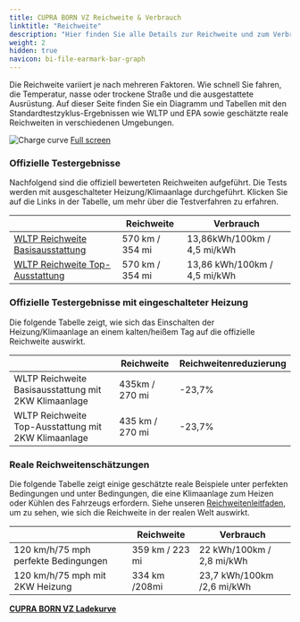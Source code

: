```yaml
---
title: CUPRA BORN VZ Reichweite & Verbrauch
linktitle: "Reichweite"
description: "Hier finden Sie alle Details zur Reichweite und zum Verbrauch für CUPRA BORN VZ."
weight: 2
hidden: true
navicon: bi-file-earmark-bar-graph
---
```

<!-- markdownlint-disable MD033 -->
<!-- markdownlint-disable MD010 -->

Die Reichweite variiert je nach mehreren Faktoren. Wie schnell Sie fahren, die Temperatur, nasse oder trockene Straße und die ausgestattete Ausrüstung. Auf dieser Seite finden Sie ein Diagramm und Tabellen mit den Standardtestzyklus-Ergebnissen wie WLTP und EPA sowie geschätzte reale Reichweiten in verschiedenen Umgebungen.

<img class="img-fluid" alt="Charge curve" src="/images//models/cupra/born/born_vz/range.svg"/>
<a href="/images/models/cupra/born/born_vz/range.svg">Full screen</a>

### Offizielle Testergebnisse

Nachfolgend sind die offiziell bewerteten Reichweiten aufgeführt. Die Tests werden mit ausgeschalteter Heizung/Klimaanlage durchgeführt. Klicken Sie auf die Links in der Tabelle, um mehr über die Testverfahren zu erfahren.

<div class="table-responsive">
<table class="table table-striped border">
	<thead>
		<tr>
			<th>
			</th>
			<th>
				Reichweite
			</th>
			<th>
				Verbrauch
			</th>
		</tr>
	</thead>
	<tbody>
		<tr>
			<td>
				<a href="../../../../../guides/understandingrange/wltp/ ">
					WLTP Reichweite Basisausstattung
				</a>
			</td>
			<td>
				570 km / 354 mi
			</td>
			<td>
				13,86kWh/100km / 4,5 mi/kWh
			</td>
		</tr>
		<tr>
			<td>
				<a href="../../../../../guides/understandingrange/wltp/ ">
					WLTP Reichweite Top-Ausstattung
				</a>
			</td>
			<td>
				570 km / 354 mi
			</td>
			<td>
				13,86 kWh/100km / 4,5 mi/kWh
			</td>
		</tr>
	</tbody>
</table>
</div>

### Offizielle Testergebnisse mit eingeschalteter Heizung

Die folgende Tabelle zeigt, wie sich das Einschalten der Heizung/Klimaanlage an einem kalten/heißem Tag auf die offizielle Reichweite auswirkt.

<div class="table-responsive">
<table class="table table-striped border">
	<thead>
		<tr>
			<th>
			</th>
			<th>
				Reichweite
			</th>
			<th>
				Reichweitenreduzierung
			</th>
		</tr>
	</thead>
	<tbody>
		<tr>
			<td>
				WLTP Reichweite Basisausstattung mit 2KW Klimaanlage
			</td>
			<td>
				 435km / 270 mi 
			</td>
			<td>
				-23,7%
			</td>
		</tr>
		<tr>
			<td>
				WLTP Reichweite Top-Ausstattung mit 2KW Klimaanlage
			</td>
			<td>
				435 km / 270 mi
			</td>
			<td>
				-23,7%
			</td>
		</tr>
	</tbody>
</table>
</div>

### Reale Reichweitenschätzungen

Die folgende Tabelle zeigt einige geschätzte reale Beispiele unter perfekten Bedingungen und unter Bedingungen, die eine Klimaanlage zum Heizen oder Kühlen des Fahrzeugs erfordern. Siehe unseren [Reichweitenleitfaden](../../../../../guides/understandingrange/), um zu sehen, wie sich die Reichweite in der realen Welt auswirkt.

<div class="table-responsive">
<table class="table table-striped border">
	<thead>
		<tr>
			<th>
			</th>
			<th>
				Reichweite
			</th>
			<th>
				Verbrauch
			</th>
		</tr>
	</thead>
	<tbody>
		<tr>
			<td>
				120 km/h/75 mph perfekte Bedingungen
			</td>
			<td>
				359 km / 223 mi
			</td>
			<td>
				22 kWh/100km / 2,8 mi/kWh
			</td>
		</tr>
		<tr>
			<td>
				120 km/h/75 mph mit 2KW Heizung
			</td>
			<td>
				334 km /208mi
			</td>
			<td>
				23,7 kWh/100km /2,6 mi/kWh
			</td>
		</tr>
	</tbody>
</table>
</div>
<div class="mt-3 mb-3">
<a href="../" class="text-decoration-none text-black">
<strong><i class="bi-arrow-left"></i> CUPRA BORN VZ </strong>
</a>
<a href="../chargingcurve/" class="text-decoration-none text-black float-end">
<strong>Ladekurve <i class="bi-arrow-right"></i></strong>
</a>
</div>
